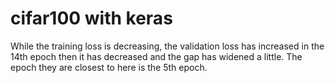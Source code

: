 # cifar100 with keras


While the training loss is decreasing, the validation loss has increased in the 14th epoch
then it has decreased and the gap has widened a little. The epoch they are closest to here is the 5th epoch.


